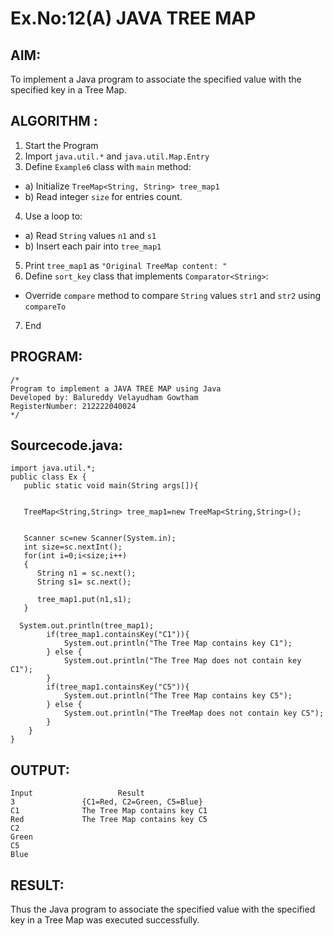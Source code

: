 # Ex.No:12(A)         JAVA TREE MAP
## AIM:
 To implement a Java program to associate the specified value with the specified key in a Tree Map.

## ALGORITHM :

1.	Start the Program
2.	Import `java.util.*` and `java.util.Map.Entry`
3.	Define `Example6` class with `main` method:
-	a) Initialize `TreeMap<String, String> tree_map1`
-	b) Read integer `size` for entries count.
4.	Use a loop to:
-	a) Read `String` values `n1` and `s1`
-	b) Insert each pair into `tree_map1`
5.	Print `tree_map1` as `"Original TreeMap content: "`
6.	Define `sort_key` class that implements `Comparator<String>`:
-	Override `compare` method to compare `String` values `str1` and `str2` using
`compareTo`
7.	End



## PROGRAM:
 ```
/*
Program to implement a JAVA TREE MAP using Java
Developed by: Balureddy Velayudham Gowtham
RegisterNumber: 212222040024
*/
```

## Sourcecode.java:

```
import java.util.*;  
public class Ex {  
   public static void main(String args[]){  
  

   TreeMap<String,String> tree_map1=new TreeMap<String,String>();      
  
 
   Scanner sc=new Scanner(System.in);
   int size=sc.nextInt();
   for(int i=0;i<size;i++)
   {
      String n1 = sc.next();
      String s1= sc.next();
       
   	  tree_map1.put(n1,s1);  
   }
    
  System.out.println(tree_map1);
        if(tree_map1.containsKey("C1")){
            System.out.println("The Tree Map contains key C1");
        } else {
            System.out.println("The Tree Map does not contain key C1");
        }
        if(tree_map1.containsKey("C5")){
            System.out.println("The Tree Map contains key C5");
        } else {
            System.out.println("The TreeMap does not contain key C5");
        }
    }
}

```

## OUTPUT:
```
Input                 	Result
3               {C1=Red, C2=Green, C5=Blue}
C1              The Tree Map contains key C1
Red             The Tree Map contains key C5
C2
Green
C5
Blue
```
## RESULT:
Thus the Java program to associate the specified value with the specified key in a Tree Map was executed successfully.
